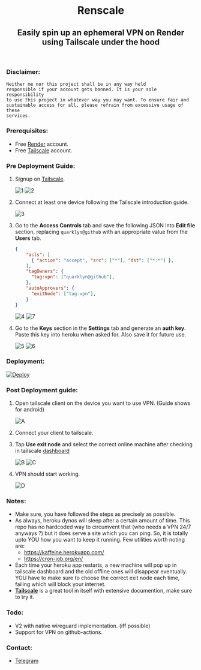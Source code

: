 <h1 align="center">Renscale</h1>
<h2 align="center">Easily spin up an ephemeral VPN on Render using Tailscale under the hood</h2><br>

### Disclaimer:
<code>Neither me nor this project shall be in any way held responsible if your account gets banned. It is your sole responsibility to use this project in whatever way you may want. To ensure fair and sustainable access for all, please refrain from excessive usage of these services.</code><br>
### Prerequisites:
- Free [Render](https://render.com/) account.
- Free [Tailscale](https://tailscale.com/) account.<br>
### Pre Deployment Guide:
1. Signup on [Tailscale](https://login.tailscale.com/start).

    ![1](/assets/1.png)
    ![2](/assets/2.png)
2. Connect at least one device following the Tailscale introduction guide.

    ![3](/assets/3.png)
3. Go to the **Access Controls** tab and save the following JSON into **Edit file** section, replacing <code>quarklyn@github</code>
with an appropriate value from the **Users** tab.
    ```json
    {
        "acls": [
          { "action": "accept", "src": ["*"], "dst": ["*:*"] },
        ],
        "tagOwners": {
          "tag:vpn": ["quarklyn@github"],
        },
        "autoApprovers": {
          "exitNode": ["tag:vpn"],
        }
    }
    ```

    ![4](/assets/4.png)
    ![7](/assets/7.png)
4. Go to the **Keys** section in the **Settings** tab and generate an **auth key**. Paste this key into heroku when asked for.
Also save it for future use.

    ![5](/assets/5.png)
    ![6](/assets/6.png)<br>
### Deployment:
[![Deploy](https://www.herokucdn.com/deploy/button.svg)](https://heroku.com/deploy)<br>
### Post Deployment guide:
1. Open tailscale client on the device you want to use VPN. (Guide shows for android)

    ![A](/assets/A.jpeg)
2. Connect your client to tailscale.
3. Tap **Use exit node** and select the correct online machine after checking in tailscale [dashboard](https://login.tailscale.com/admin/machines)

    ![B](/assets/B.jpeg)
    ![C](/assets/C.jpeg)
4. VPN should start working.

    ![D](/assets/D.jpeg)<br>
### Notes:
- Make sure, you have followed the steps as precisely as possible.
- As always, heroku dynos will sleep after a certain amount of time. This repo has no hardcoded way to circumvent that (who needs a VPN 24/7 anyways ?) but it does serve a site which you can ping. So, it is totally upto YOU how you want to keep it running. Few utilities worth noting are: 
  - https://kaffeine.herokuapp.com/
  - https://cron-job.org/en/
- Each time your heroku app restarts, a new machine will pop up in tailscale dashboard and the old offline ones will disappear eventually. YOU have to make sure to choose the correct exit node each time, failing which will block your internet.
- **[Tailscale](https://tailscale.com/)** is a great tool in itself with extensive documention, make sure to try it.<br>
### Todo:
- V2 with native wireguard implementation. (iff possible)
- Support for VPN on github-actions.<br>
### Contact:
- [Telegram](https://t.me/mishizu)